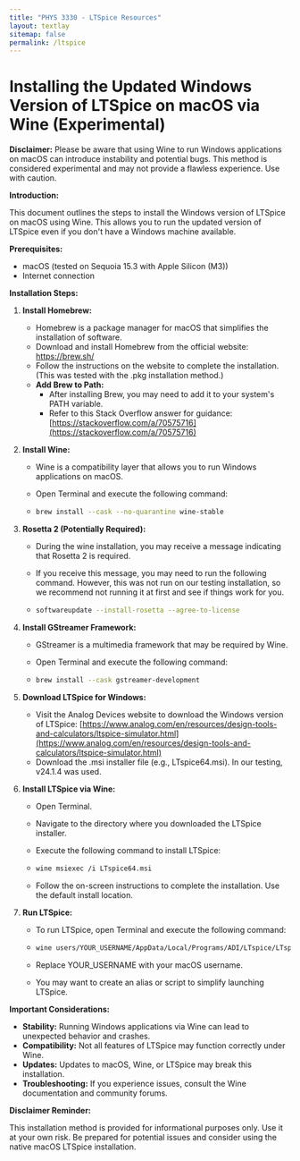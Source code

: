 ```yaml
---
title: "PHYS 3330 - LTSpice Resources"
layout: textlay
sitemap: false
permalink: /ltspice
---
```



# Installing the Updated Windows Version of LTSpice on macOS via Wine (Experimental)

**Disclaimer:** Please be aware that using Wine to run Windows applications on macOS can introduce instability and potential bugs. This method is considered experimental and may not provide a flawless experience. Use with caution.

**Introduction:**

This document outlines the steps to install the Windows version of LTSpice on macOS using Wine. This allows you to run the updated version of LTSpice even if you don't have a Windows machine available.

**Prerequisites:**

- macOS (tested on Sequoia 15.3 with Apple Silicon (M3))
- Internet connection

**Installation Steps:**

1. **Install Homebrew:**
   - Homebrew is a package manager for macOS that simplifies the installation of software.
   - Download and install Homebrew from the official website: [https://brew.sh/ ](https://brew.sh/)
   - Follow the instructions on the website to complete the installation. (This was tested with the .pkg installation method.)
   - **Add Brew to Path:**
     - After installing Brew, you may need to add it to your system's PATH variable.
     - Refer to this Stack Overflow answer for guidance: [https://stackoverflow.com/a/70575716](https://stackoverflow.com/a/70575716)

2. **Install Wine:**

   - Wine is a compatibility layer that allows you to run Windows applications on macOS.

   - Open Terminal and execute the following command:

   - ```Bash
     brew install --cask --no-quarantine wine-stable
     ```

3. **Rosetta 2 (Potentially Required):**

   - During the wine installation, you may receive a message indicating that Rosetta 2 is required.

   - If you receive this message, you may need to run the following command. However, this was not run on our testing installation, so we recommend not running it at first and see if things work for you.

   - ```Bash
     softwareupdate --install-rosetta --agree-to-license
     ```

4. **Install GStreamer Framework:**

   - GStreamer is a multimedia framework that may be required by Wine.

   - Open Terminal and execute the following command:

   - ```Bash
     brew install --cask gstreamer-development
     ```

5. **Download LTSpice for Windows:**
   - Visit the Analog Devices website to download the Windows version of LTSpice: [https://www.analog.com/en/resources/design-tools-and-calculators/ltspice-simulator.html](https://www.analog.com/en/resources/design-tools-and-calculators/ltspice-simulator.html)
   - Download the .msi installer file (e.g., LTspice64.msi). In our testing, v24.1.4 was used.

6. **Install LTSpice via Wine:**

   - Open Terminal.

   - Navigate to the directory where you downloaded the LTSpice installer.

   - Execute the following command to install LTSpice:

   - ```Bash 
     wine msiexec /i LTspice64.msi
     ```

   - Follow the on-screen instructions to complete the installation. Use the default install location.

7. **Run LTSpice:**

   - To run LTSpice, open Terminal and execute the following command:

   - ```Bash
     wine users/YOUR_USERNAME/AppData/Local/Programs/ADI/LTspice/LTspice.exe
     ```

   - Replace YOUR_USERNAME with your macOS username.
   - You may want to create an alias or script to simplify launching LTSpice.

**Important Considerations:**

- **Stability:** Running Windows applications via Wine can lead to unexpected behavior and crashes.
- **Compatibility:** Not all features of LTSpice may function correctly under Wine.
- **Updates:** Updates to macOS, Wine, or LTSpice may break this installation.
- **Troubleshooting:** If you experience issues, consult the Wine documentation and community forums.

**Disclaimer Reminder:**

This installation method is provided for informational purposes only. Use it at your own risk. Be prepared for potential issues and consider using the native macOS LTSpice installation.